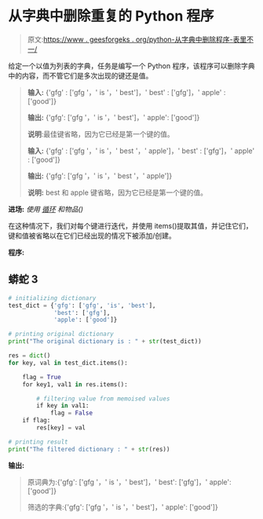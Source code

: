 # 从字典中删除重复的 Python 程序

> 原文:[https://www . geesforgeks . org/python-从字典中删除程序-表里不一/](https://www.geeksforgeeks.org/python-program-to-remove-duplicity-from-a-dictionary/)

给定一个以值为列表的字典，任务是编写一个 Python 程序，该程序可以删除字典中的内容，而不管它们是多次出现的键还是值。

> **输入:** {'gfg' : ['gfg '，' is '，' best']，' best' : ['gfg']，' apple' : ['good']}
> 
> **输出:** {'gfg': ['gfg '，' is '，' best']，' apple': ['good']}
> 
> **说明**:最佳键省略，因为它已经是第一个键的值。
> 
> **输入:** {'gfg' : ['gfg '，' is '，' best '，' apple']，' best' : ['gfg']，' apple' : ['good']}
> 
> **输出:** {'gfg': ['gfg '，' is '，' best '，' apple']}
> 
> **说明:** best 和 apple 键省略，因为它已经是第一个键的值。

**进场:** *使用* [*循环*](https://www.geeksforgeeks.org/loops-in-python/) *和物品()*

在这种情况下，我们对每个键进行迭代，并使用 items()提取其值，并记住它们，键和值被省略以在它们已经出现的情况下被添加/创建。

**程序:**

## 蟒蛇 3

```py
# initializing dictionary
test_dict = {'gfg': ['gfg', 'is', 'best'],
             'best': ['gfg'],
             'apple': ['good']}

# printing original dictionary
print("The original dictionary is : " + str(test_dict))

res = dict()
for key, val in test_dict.items():

    flag = True
    for key1, val1 in res.items():

        # filtering value from memoised values
        if key in val1:
            flag = False
    if flag:
        res[key] = val

# printing result
print("The filtered dictionary : " + str(res))
```

**输出:**

> 原词典为:{'gfg': ['gfg '，' is '，' best']，' best': ['gfg']，' apple': ['good']}
> 
> 筛选的字典:{'gfg': ['gfg '，' is '，' best']，' apple': ['good']}